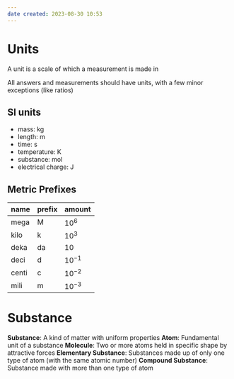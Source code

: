 ```yaml
---
date created: 2023-08-30 10:53
---
```


# Units
A unit is a scale of which a measurement is made in

All answers and measurements should have units, with a few minor exceptions (like ratios)

## SI units
- mass: kg
- length: m
- time: s
- temperature: K
- substance: mol
- electrical charge: J

## Metric Prefixes
| name  | prefix | amount    |
| ----- | ------ | --------- |
| mega  | M      | $10^6$    |
| kilo  | k      | $10^3$    |
| deka  | da     | $10$      |
| deci  | d      | $10^{-1}$ |
| centi | c      | $10^{-2}$ |
| mili  | m      | $10^{-3}$ | 

# Substance

**Substance**: A kind of matter with uniform properties
**Atom**: Fundamental unit of a substance
**Molecule**: Two or more atoms held in specific shape by attractive forces
**Elementary Substance**: Substances made up of only one type of atom (with the same atomic number)
**Compound Substance**: Substance made with more than one type of atom